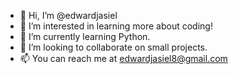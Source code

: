 - 👋 Hi, I’m @edwardjasiel
- 👀 I’m interested in learning more about coding!
- 🌱 I’m currently learning Python.
- 💞️ I’m looking to collaborate on small projects. 
- 📫 You can reach me at edwardjasiel8@gmail.com

<!---
edwardjasiel/edwardjasiel is a ✨ special ✨ repository because its `README.md` (this file) appears on your GitHub profile.
You can click the Preview link to take a look at your changes.
--->
